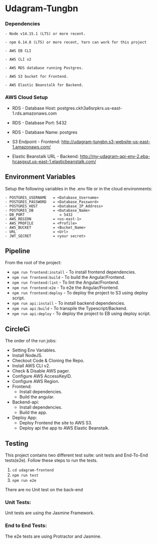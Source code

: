 # Udagram-Tungbn
### Dependencies

```
- Node v14.15.1 (LTS) or more recent.

- npm 6.14.8 (LTS) or more recent, Yarn can work for this project

- AWS EB CLI

- AWS CLI v2

- AWS RDS database running Postgres.

- AWS S3 bucket for Frontend.

- AWS Elastic Beanstalk for Backend.

```

### AWS Cloud Setup

- RDS - Database Host: postgres.ckh3a6srpkrs.us-east-1.rds.amazonaws.com
- RDS - Database Port: 5432
- RDS - Database Name: postgres

- S3 Endpoint - Frontend: http://udagram-tungbn.s3-website-us-east-1.amazonaws.com/

- Elastic Beanstalk URL - Backend: http://my-udagram-api-env-2.eba-hcasgxut.us-east-1.elasticbeanstalk.com/


## Environment Variables

Setup the following variables in the .env file or in the cloud environments:
```
- POSTGRES_USERNAME   = <Database_Username>
- POSTGRES_PASSWORD   = <Database_Password>
- POSTGRES_HOST       = <Database_IP_Address>
- POSTGRES_DB         = <Database_Name>
- DB_PORT                = 5432
- AWS_REGION          = <us-east-1>
- AWS_PROFILE         = <Profile>
- AWS_BUCKET          = <Bucket_Name>
- URL                 = <Url>
- JWT_SECRET          = <your secret>
```

## Pipeline

From the root of the project:
- `npm run frontend:install`    - To install frontend dependencies.
- `npm run frontend:build`      - To build the Angular/Frontend.
- `npm run frontend:lint`       - To lint the Angular/Frontend.
- `npm run frontend:e2e`        - To e2e the Angular/Frontend.
- `npm run frontend:deploy`     - To deploy the project to S3 using deploy script.
- `npm run api:install`         - To install backend dependencies.
- `npm run api:build`           - To transpile the Typescript/Backend.
- `npm run api:deploy`          - To deploy the project to EB using deploy script.
## CircleCi

The order of the run jobs:
- Setting Env Variables.
- Install NodeJS.
- Checkout Code & Cloning the Repo.
- Install AWS CLI v2.
- Check & Disable AWS pager.
- Configure AWS AccessKeyID.
- Configure AWS Region.
- Frontend:
  - Install dependencies.
  - Build the angular.
- Backend-api:
  - Install dependencies.
  - Build the app.
- Deploy App:
  - Deploy Frontend the site to AWS S3.
  - Deploy api the app to AWS Elastic Beanstalk.

## Testing

This project contains two different test suite: unit tests and End-To-End tests(e2e). Follow these steps to run the tests.

1. `cd udagram-frontend`
2. `npm run test`
3. `npm run e2e`

There are no Unit test on the back-end

### Unit Tests:

Unit tests are using the Jasmine Framework.

### End to End Tests:

The e2e tests are using Protractor and Jasmine.
